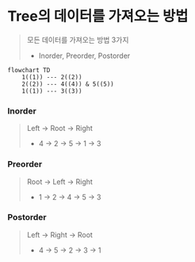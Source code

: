 # Tree의 데이터를 가져오는 방법

> 모든 데이터를 가져오는 방법 3가지
>
> - Inorder, Preorder, Postorder

```mermaid
flowchart TD
    1((1)) --- 2((2))
    2((2)) --- 4((4)) & 5((5))
    1((1)) --- 3((3))
```

### Inorder

> Left &rarr; Root &rarr; Right
>
> - 4 &rarr; 2 &rarr; 5 &rarr; 1 &rarr; 3

### Preorder

> Root &rarr; Left &rarr; Right
>
> - 1 &rarr; 2 &rarr; 4 &rarr; 5 &rarr; 3

### Postorder

> Left &rarr; Right &rarr; Root
>
> - 4 &rarr; 5 &rarr; 2 &rarr; 3 &rarr; 1
